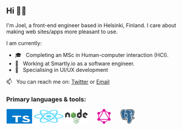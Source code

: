 
## Hi 👋🏽 

I'm Joel, a front-end engineer based in Helsinki, Finland. I care about making web sites/apps more pleasant to use.

I am currently:

- 🎓   &nbsp; Completing an MSc in Human-computer interaction (HCI).
- 🌱   &nbsp; Working at Smartly.io as a software engineer.
- 💭   &nbsp; Specialising in UI/UX development    

📫   &nbsp; You can reach me on: [Twitter](https://twitter.com/messages/compose?recipient_id=1075660159882616832) or [Email](mailto:joel.nhn@gmail.com) 



### Primary languages & tools:

<p align="left">
	<img title="TypeScript" src="https://raw.githubusercontent.com/Nurou/Nurou/master/assets/typescript-original.svg" width="70" height="40" />
	<img title="Reactjs" src="https://raw.githubusercontent.com/Nurou/Nurou/master/assets/react-original.svg" width="80" height="40" />
	<img title="Nodejs" src="https://raw.githubusercontent.com/Nurou/Nurou/master/assets/node-original.svg" width="60" height="40" /> &nbsp;&nbsp;&nbsp;&nbsp;
	<img title="GraphQL" src="https://raw.githubusercontent.com/Nurou/Nurou/master/assets/graphql-icon.svg" width="40" height="40" /> &nbsp;&nbsp;&nbsp;&nbsp;
	<img title="PostreSQL" src="https://raw.githubusercontent.com/Nurou/Nurou/master/assets/postgresql-original.svg" width="40" height="40" />
</p>



